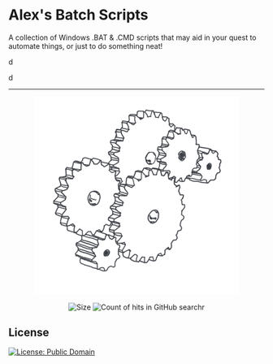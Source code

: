 # Alex's Batch Scripts
A collection of Windows .BAT &amp; .CMD scripts that may aid in your quest to automate things, or just to do something neat!

d

d

<hr />
<p align="center">
   <img src="https://github.com/alexlyee/batch-scripts/raw/master/gears.png" width="400" alt="some gears because that's what it's like">
</p>
<p align="center">
  <a><img src="https://img.shields.io/github/repo-size/alexlyee/batch-scripts?color=9cf&style=for-the-badge" alt="Size"></a>
  <a><img src="https://img.shields.io/github/search/alexlyee/batch-scripts/Batch?label=Search%20count&style=for-the-badge" alt="Count of hits in GitHub searchr"></a>
</p>



## License
[![License: Public Domain](http://i.creativecommons.org/p/zero/1.0/88x31.png)](https://creativecommons.org/publicdomain/zero/1.0/)
